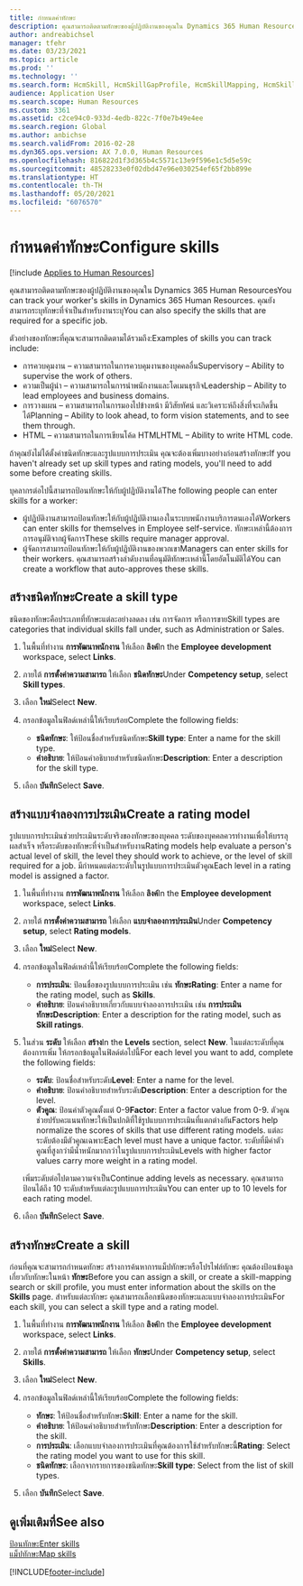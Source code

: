 ```yaml
---
title: กำหนดค่าทักษะ
description: คุณสามารถติดตามทักษะของผู้ปฏิบัติงานของคุณใน Dynamics 365 Human Resources คุณยังสามารถระบุทักษะที่จำเป็นสำหรับงานระบุ
author: andreabichsel
manager: tfehr
ms.date: 03/23/2021
ms.topic: article
ms.prod: ''
ms.technology: ''
ms.search.form: HcmSkill, HcmSkillGapProfile, HcmSkillMapping, HcmSkillType, HcmEmployeeDevelopmentWorkspace
audience: Application User
ms.search.scope: Human Resources
ms.custom: 3361
ms.assetid: c2ce94c0-933d-4edb-822c-7f0e7b49e4ee
ms.search.region: Global
ms.author: anbichse
ms.search.validFrom: 2016-02-28
ms.dyn365.ops.version: AX 7.0.0, Human Resources
ms.openlocfilehash: 816822d1f3d365b4c5571c13e9f596e1c5d5e59c
ms.sourcegitcommit: 48528233e0f02dbd47e96e030254ef65f2bb899e
ms.translationtype: HT
ms.contentlocale: th-TH
ms.lasthandoff: 05/20/2021
ms.locfileid: "6076570"
---
```

# <a name="configure-skills"></a><span data-ttu-id="b27c8-104">กำหนดค่าทักษะ</span><span class="sxs-lookup"><span data-stu-id="b27c8-104">Configure skills</span></span>

[!include [Applies to Human Resources](../includes/applies-to-hr.md)]

<span data-ttu-id="b27c8-105">คุณสามารถติดตามทักษะของผู้ปฏิบัติงานของคุณใน Dynamics 365 Human Resources</span><span class="sxs-lookup"><span data-stu-id="b27c8-105">You can track your worker's skills in Dynamics 365 Human Resources.</span></span> <span data-ttu-id="b27c8-106">คุณยังสามารถระบุทักษะที่จำเป็นสำหรับงานระบุ</span><span class="sxs-lookup"><span data-stu-id="b27c8-106">You can also specify the skills that are required for a specific job.</span></span>

<span data-ttu-id="b27c8-107">ตัวอย่างของทักษะที่คุณจะสามารถติดตามได้รวมถึง:</span><span class="sxs-lookup"><span data-stu-id="b27c8-107">Examples of skills you can track include:</span></span>

- <span data-ttu-id="b27c8-108">การควบคุมงาน – ความสามารถในการควบคุมงานของบุคคลอื่น</span><span class="sxs-lookup"><span data-stu-id="b27c8-108">Supervisory – Ability to supervise the work of others.</span></span>
- <span data-ttu-id="b27c8-109">ความเป็นผู้นำ – ความสามารถในการนำพนักงานและโดเมนธุรกิจ</span><span class="sxs-lookup"><span data-stu-id="b27c8-109">Leadership – Ability to lead employees and business domains.</span></span>
- <span data-ttu-id="b27c8-110">การวางแผน – ความสามารถในการมองไปข้างหน้า มีวิสัยทัศน์ และวิเคราะห์ถึงสิ่งที่จะเกิดขึ้นได้</span><span class="sxs-lookup"><span data-stu-id="b27c8-110">Planning – Ability to look ahead, to form vision statements, and to see them through.</span></span>
- <span data-ttu-id="b27c8-111">HTML – ความสามารถในการเขียนโค้ด HTML</span><span class="sxs-lookup"><span data-stu-id="b27c8-111">HTML – Ability to write HTML code.</span></span>

<span data-ttu-id="b27c8-112">ถ้าคุณยังไม่ได้ตั้งค่าชนิดทักษะและรูปแบบการประเมิน คุณจะต้องเพิ่มบางอย่างก่อนสร้างทักษะ</span><span class="sxs-lookup"><span data-stu-id="b27c8-112">If you haven't already set up skill types and rating models, you'll need to add some before creating skills.</span></span>

<span data-ttu-id="b27c8-113">บุคลากรต่อไปนี้สามารถป้อนทักษะให้กับผู้ปฏิบัติงานได้</span><span class="sxs-lookup"><span data-stu-id="b27c8-113">The following people can enter skills for a worker:</span></span>

- <span data-ttu-id="b27c8-114">ผู้ปฏิบัติงานสามารถป้อนทักษะให้กับผู้ปฏิบัติงานเองในระบบพนักงานบริการตนเองได้</span><span class="sxs-lookup"><span data-stu-id="b27c8-114">Workers can enter skills for themselves in Employee self-service.</span></span> <span data-ttu-id="b27c8-115">ทักษะเหล่านี้ต้องการการอนุมัติจากผู้จัดการ</span><span class="sxs-lookup"><span data-stu-id="b27c8-115">These skills require manager approval.</span></span>
- <span data-ttu-id="b27c8-116">ผู้จัดการสามารถป้อนทักษะให้กับผู้ปฏิบัติงานของพวกเขา</span><span class="sxs-lookup"><span data-stu-id="b27c8-116">Managers can enter skills for their workers.</span></span> <span data-ttu-id="b27c8-117">คุณสามารถสร้างลำดับงานที่อนุมัติทักษะเหล่านี้โดยอัตโนมัติได้</span><span class="sxs-lookup"><span data-stu-id="b27c8-117">You can create a workflow that auto-approves these skills.</span></span>

## <a name="create-a-skill-type"></a><span data-ttu-id="b27c8-118">สร้างชนิดทักษะ</span><span class="sxs-lookup"><span data-stu-id="b27c8-118">Create a skill type</span></span>

<span data-ttu-id="b27c8-119">ชนิดของทักษะคือประเภทที่ทักษะแต่ละอย่างลดลง เช่น การจัดการ หรือการขาย</span><span class="sxs-lookup"><span data-stu-id="b27c8-119">Skill types are categories that individual skills fall under, such as Administration or Sales.</span></span>

1. <span data-ttu-id="b27c8-120">ในพื้นที่ทำงาน **การพัฒนาพนักงาน** ให้เลือก **ลิงค์**</span><span class="sxs-lookup"><span data-stu-id="b27c8-120">In the **Employee development** workspace, select **Links**.</span></span>

2. <span data-ttu-id="b27c8-121">ภายใต้ **การตั้งค่าความสามารถ** ให้เลือก **ชนิดทักษะ**</span><span class="sxs-lookup"><span data-stu-id="b27c8-121">Under **Competency setup**, select **Skill types**.</span></span>

3. <span data-ttu-id="b27c8-122">เลือก **ใหม่**</span><span class="sxs-lookup"><span data-stu-id="b27c8-122">Select **New**.</span></span>

4. <span data-ttu-id="b27c8-123">กรอกข้อมูลในฟิลด์เหล่านี้ให้เรียบร้อย</span><span class="sxs-lookup"><span data-stu-id="b27c8-123">Complete the following fields:</span></span>

   - <span data-ttu-id="b27c8-124">**ชนิดทักษะ**: ให้ป้อนชื่อสำหรับชนิดทักษะ</span><span class="sxs-lookup"><span data-stu-id="b27c8-124">**Skill type**: Enter a name for the skill type.</span></span>
   - <span data-ttu-id="b27c8-125">**คำอธิบาย**: ให้ป้อนคำอธิบายสำหรับชนิดทักษะ</span><span class="sxs-lookup"><span data-stu-id="b27c8-125">**Description**: Enter a description for the skill type.</span></span>

5. <span data-ttu-id="b27c8-126">เลือก **บันทึก**</span><span class="sxs-lookup"><span data-stu-id="b27c8-126">Select **Save**.</span></span>

## <a name="create-a-rating-model"></a><span data-ttu-id="b27c8-127">สร้างแบบจำลองการประเมิน</span><span class="sxs-lookup"><span data-stu-id="b27c8-127">Create a rating model</span></span>

<span data-ttu-id="b27c8-128">รูปแบบการประเมินช่วยประเมินระดับจริงของทักษะของบุคคล ระดับของบุคคลควรทำงานเพื่อให้บรรลุผลสำเร็จ หรือระดับของทักษะที่จำเป็นสำหรับงาน</span><span class="sxs-lookup"><span data-stu-id="b27c8-128">Rating models help evaluate a person's actual level of skill, the level they should work to achieve, or the level of skill required for a job.</span></span> <span data-ttu-id="b27c8-129">มีกำหนดแต่ละระดับในรูปแบบการประเมินตัวคูณ</span><span class="sxs-lookup"><span data-stu-id="b27c8-129">Each level in a rating model is assigned a factor.</span></span>

1. <span data-ttu-id="b27c8-130">ในพื้นที่ทำงาน **การพัฒนาพนักงาน** ให้เลือก **ลิงค์**</span><span class="sxs-lookup"><span data-stu-id="b27c8-130">In the **Employee development** workspace, select **Links**.</span></span>

2. <span data-ttu-id="b27c8-131">ภายใต้ **การตั้งค่าความสามารถ** ให้เลือก **แบบจำลองการประเมิน**</span><span class="sxs-lookup"><span data-stu-id="b27c8-131">Under **Competency setup**, select **Rating models**.</span></span>

3. <span data-ttu-id="b27c8-132">เลือก **ใหม่**</span><span class="sxs-lookup"><span data-stu-id="b27c8-132">Select **New**.</span></span>

4. <span data-ttu-id="b27c8-133">กรอกข้อมูลในฟิลด์เหล่านี้ให้เรียบร้อย</span><span class="sxs-lookup"><span data-stu-id="b27c8-133">Complete the following fields:</span></span>

   - <span data-ttu-id="b27c8-134">**การประเมิน**: ป้อนชื่อของรูปแบบการประเมิน เช่น **ทักษะ**</span><span class="sxs-lookup"><span data-stu-id="b27c8-134">**Rating**: Enter a name for the rating model, such as **Skills**.</span></span>
   - <span data-ttu-id="b27c8-135">**คำอธิบาย**: ป้อนคำอธิบายเกี่ยวกับแบบจำลองการประเมิน เช่น **การประเมินทักษะ**</span><span class="sxs-lookup"><span data-stu-id="b27c8-135">**Description**: Enter a description for the rating model, such as **Skill ratings**.</span></span>

5. <span data-ttu-id="b27c8-136">ในส่วน **ระดับ** ให้เลือก **สร้าง**</span><span class="sxs-lookup"><span data-stu-id="b27c8-136">In the **Levels** section, select **New**.</span></span> <span data-ttu-id="b27c8-137">ในแต่ละระดับที่คุณต้องการเพิ่ม ให้กรอกข้อมูลในฟิลด์ต่อไปนี้</span><span class="sxs-lookup"><span data-stu-id="b27c8-137">For each level you want to add, complete the following fields:</span></span>

   - <span data-ttu-id="b27c8-138">**ระดับ**: ป้อนชื่อสำหรับระดับ</span><span class="sxs-lookup"><span data-stu-id="b27c8-138">**Level**: Enter a name for the level.</span></span>
   - <span data-ttu-id="b27c8-139">**คำอธิบาย**: ป้อนคำอธิบายสำหรับระดับ</span><span class="sxs-lookup"><span data-stu-id="b27c8-139">**Description**: Enter a description for the level.</span></span>
   - <span data-ttu-id="b27c8-140">**ตัวคูณ**: ป้อนค่าตัวคูณตั้งแต่ 0-9</span><span class="sxs-lookup"><span data-stu-id="b27c8-140">**Factor**: Enter a factor value from 0-9.</span></span> <span data-ttu-id="b27c8-141">ตัวคูณช่วยปรับคะแนนทักษะให้เป็นปกติที่ใช้รูปแบบการประเมินที่แตกต่างกัน</span><span class="sxs-lookup"><span data-stu-id="b27c8-141">Factors help normalize the scores of skills that use different rating models.</span></span> <span data-ttu-id="b27c8-142">แต่ละระดับต้องมีตัวคูณเฉพาะ</span><span class="sxs-lookup"><span data-stu-id="b27c8-142">Each level must have a unique factor.</span></span> <span data-ttu-id="b27c8-143">ระดับที่มีค่าตัวคูณที่สูงกว่ามีน้ำหนักมากกว่าในรูปแบบการประเมิน</span><span class="sxs-lookup"><span data-stu-id="b27c8-143">Levels with higher factor values carry more weight in a rating model.</span></span>

   <span data-ttu-id="b27c8-144">เพิ่มระดับต่อไปตามความจําเป็น</span><span class="sxs-lookup"><span data-stu-id="b27c8-144">Continue adding levels as necessary.</span></span> <span data-ttu-id="b27c8-145">คุณสามารถป้อนได้ถึง 10 ระดับสำหรับแต่ละรูปแบบการประเมิน</span><span class="sxs-lookup"><span data-stu-id="b27c8-145">You can enter up to 10 levels for each rating model.</span></span>

6. <span data-ttu-id="b27c8-146">เลือก **บันทึก**</span><span class="sxs-lookup"><span data-stu-id="b27c8-146">Select **Save**.</span></span>

## <a name="create-a-skill"></a><span data-ttu-id="b27c8-147">สร้างทักษะ</span><span class="sxs-lookup"><span data-stu-id="b27c8-147">Create a skill</span></span>

<span data-ttu-id="b27c8-148">ก่อนที่คุณจะสามารถกำหนดทักษะ สร้างการค้นหาการแม็ปทักษะหรือโปรไฟล์ทักษะ คุณต้องป้อนข้อมูลเกี่ยวกับทักษะในหน้า **ทักษะ**</span><span class="sxs-lookup"><span data-stu-id="b27c8-148">Before you can assign a skill, or create a skill-mapping search or skill profile, you must enter information about the skills on the **Skills** page.</span></span> <span data-ttu-id="b27c8-149">สำหรับแต่ละทักษะ คุณสามารถเลือกชนิดของทักษะและแบบจำลองการประเมิน</span><span class="sxs-lookup"><span data-stu-id="b27c8-149">For each skill, you can select a skill type and a rating model.</span></span>

1. <span data-ttu-id="b27c8-150">ในพื้นที่ทำงาน **การพัฒนาพนักงาน** ให้เลือก **ลิงค์**</span><span class="sxs-lookup"><span data-stu-id="b27c8-150">In the **Employee development** workspace, select **Links**.</span></span>

2. <span data-ttu-id="b27c8-151">ภายใต้ **การตั้งค่าความสามารถ** ให้เลือก **ทักษะ**</span><span class="sxs-lookup"><span data-stu-id="b27c8-151">Under **Competency setup**, select **Skills**.</span></span>

3. <span data-ttu-id="b27c8-152">เลือก **ใหม่**</span><span class="sxs-lookup"><span data-stu-id="b27c8-152">Select **New**.</span></span>

4. <span data-ttu-id="b27c8-153">กรอกข้อมูลในฟิลด์เหล่านี้ให้เรียบร้อย</span><span class="sxs-lookup"><span data-stu-id="b27c8-153">Complete the following fields:</span></span>

   - <span data-ttu-id="b27c8-154">**ทักษะ**: ให้ป้อนชื่อสำหรับทักษะ</span><span class="sxs-lookup"><span data-stu-id="b27c8-154">**Skill**: Enter a name for the skill.</span></span>
   - <span data-ttu-id="b27c8-155">**คำอธิบาย**: ให้ป้อนคำอธิบายสำหรับทักษะ</span><span class="sxs-lookup"><span data-stu-id="b27c8-155">**Description**: Enter a description for the skill.</span></span>
   - <span data-ttu-id="b27c8-156">**การประเมิน**: เลือกแบบจำลองการประเมินที่คุณต้องการใช้สำหรับทักษะนี้</span><span class="sxs-lookup"><span data-stu-id="b27c8-156">**Rating**: Select the rating model you want to use for this skill.</span></span>
   - <span data-ttu-id="b27c8-157">**ชนิดทักษะ**: เลือกจากรายการของชนิดทักษะ</span><span class="sxs-lookup"><span data-stu-id="b27c8-157">**Skill type**: Select from the list of skill types.</span></span>

5. <span data-ttu-id="b27c8-158">เลือก **บันทึก**</span><span class="sxs-lookup"><span data-stu-id="b27c8-158">Select **Save**.</span></span>

## <a name="see-also"></a><span data-ttu-id="b27c8-159">ดูเพิ่มเติมที่</span><span class="sxs-lookup"><span data-stu-id="b27c8-159">See also</span></span>

[<span data-ttu-id="b27c8-160">ป้อนทักษะ</span><span class="sxs-lookup"><span data-stu-id="b27c8-160">Enter skills</span></span>](hr-develop-enter-skills.md)<br>
[<span data-ttu-id="b27c8-161">แม็ปทักษะ</span><span class="sxs-lookup"><span data-stu-id="b27c8-161">Map skills</span></span>](hr-develop-map-skills.md)

[!INCLUDE[footer-include](../includes/footer-banner.md)]